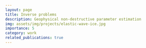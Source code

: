```yaml
---
layout: page
title: Inverse problems
description: Geophysical non-destructive parameter estimation
img: assets/img/projects/elastic-wave-ice.jpg
importance: 5
category: work
related_publications: true
---
```


